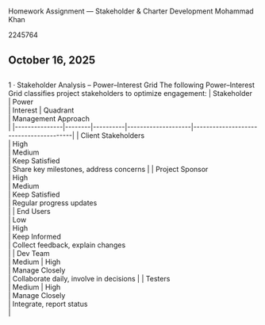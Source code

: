 #
 Homework Assignment — Stakeholder & Charter Development
Mohammad Khan
  
2245764
  
October 16, 2025
---
##
 1 · Stakeholder Analysis – Power–Interest Grid
The following Power–Interest Grid classifies project stakeholders to optimize engagement:
|
 Stakeholder   
|
 Power  
|
 Interest 
|
 Quadrant           
|
 Management Approach                    
|
|---------------|--------|----------|--------------------|----------------------------------------|
|
 Client Stakeholders     
|
 High   
|
 Medium   
|
 Keep Satisfied     
|
 Share key milestones, address concerns 
|
|
 Project Sponsor    
|
 High   
|
 Medium   
|
 Keep Satisfied     
|
 Regular progress updates               
|
|
 End Users     
|
 Low    
|
 High     
|
 Keep Informed      
|
 Collect feedback, explain changes      
|
|
 Dev Team      
|
 Medium 
|
 High     
|
 Manage Closely     
|
 Collaborate daily, involve in decisions
|
|
 Testers       
|
 Medium 
|
 High     
|
 Manage Closely     
|
 Integrate, report status               
|
